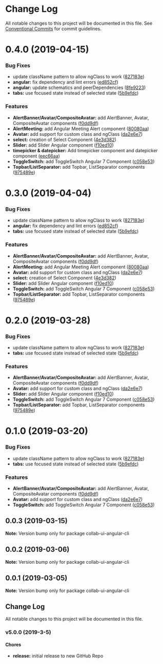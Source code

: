 # Change Log

All notable changes to this project will be documented in this file.
See [Conventional Commits](https://conventionalcommits.org) for commit guidelines.

# 0.4.0 (2019-04-15)


### Bug Fixes

* update className pattern to allow ngClass to work ([827183e](https://github.com/collab-ui/collab-ui/commit/827183e))
* **angular:** fix dependency and lint errors ([ed852cf](https://github.com/collab-ui/collab-ui/commit/ed852cf))
* **angular:** update schematics and peerDependencies ([8fe9223](https://github.com/collab-ui/collab-ui/commit/8fe9223))
* **tabs:** use focused state instead of selected state ([5b9efdc](https://github.com/collab-ui/collab-ui/commit/5b9efdc))


### Features

* **AlertBanner/Avatar/CompositeAvatar:** add AlertBanner, Avatar, CompositeAvatar components ([f0dd9df](https://github.com/collab-ui/collab-ui/commit/f0dd9df))
* **AlertMeeting:** add Angular Meeting Alert component ([80080aa](https://github.com/collab-ui/collab-ui/commit/80080aa))
* **Avatar:** add support for custom class and ngClass ([da2e6e7](https://github.com/collab-ui/collab-ui/commit/da2e6e7))
* **select:** creation of Select Component ([4e3d382](https://github.com/collab-ui/collab-ui/commit/4e3d382))
* **Slider:** add Slider Angular component ([f10ed10](https://github.com/collab-ui/collab-ui/commit/f10ed10))
* **timepicker & datepicker:** Add timepicker component and datepicker component ([eec66aa](https://github.com/collab-ui/collab-ui/commit/eec66aa))
* **ToggleSwitch:** add ToggleSwitch Angular 7 Component ([c058e53](https://github.com/collab-ui/collab-ui/commit/c058e53))
* **Topbar/ListSeparator:** add Topbar, ListSeparator components ([975489e](https://github.com/collab-ui/collab-ui/commit/975489e))





# 0.3.0 (2019-04-04)


### Bug Fixes

* update className pattern to allow ngClass to work ([827183e](https://github.com/collab-ui/collab-ui/commit/827183e))
* **angular:** fix dependency and lint errors ([ed852cf](https://github.com/collab-ui/collab-ui/commit/ed852cf))
* **tabs:** use focused state instead of selected state ([5b9efdc](https://github.com/collab-ui/collab-ui/commit/5b9efdc))


### Features

* **AlertBanner/Avatar/CompositeAvatar:** add AlertBanner, Avatar, CompositeAvatar components ([f0dd9df](https://github.com/collab-ui/collab-ui/commit/f0dd9df))
* **AlertMeeting:** add Angular Meeting Alert component ([80080aa](https://github.com/collab-ui/collab-ui/commit/80080aa))
* **Avatar:** add support for custom class and ngClass ([da2e6e7](https://github.com/collab-ui/collab-ui/commit/da2e6e7))
* **select:** creation of Select Component ([4e3d382](https://github.com/collab-ui/collab-ui/commit/4e3d382))
* **Slider:** add Slider Angular component ([f10ed10](https://github.com/collab-ui/collab-ui/commit/f10ed10))
* **ToggleSwitch:** add ToggleSwitch Angular 7 Component ([c058e53](https://github.com/collab-ui/collab-ui/commit/c058e53))
* **Topbar/ListSeparator:** add Topbar, ListSeparator components ([975489e](https://github.com/collab-ui/collab-ui/commit/975489e))





# 0.2.0 (2019-03-28)


### Bug Fixes

* update className pattern to allow ngClass to work ([827183e](https://github.com/collab-ui/collab-ui/commit/827183e))
* **tabs:** use focused state instead of selected state ([5b9efdc](https://github.com/collab-ui/collab-ui/commit/5b9efdc))


### Features

* **AlertBanner/Avatar/CompositeAvatar:** add AlertBanner, Avatar, CompositeAvatar components ([f0dd9df](https://github.com/collab-ui/collab-ui/commit/f0dd9df))
* **Avatar:** add support for custom class and ngClass ([da2e6e7](https://github.com/collab-ui/collab-ui/commit/da2e6e7))
* **Slider:** add Slider Angular component ([f10ed10](https://github.com/collab-ui/collab-ui/commit/f10ed10))
* **ToggleSwitch:** add ToggleSwitch Angular 7 Component ([c058e53](https://github.com/collab-ui/collab-ui/commit/c058e53))
* **Topbar/ListSeparator:** add Topbar, ListSeparator components ([975489e](https://github.com/collab-ui/collab-ui/commit/975489e))





# 0.1.0 (2019-03-20)


### Bug Fixes

* update className pattern to allow ngClass to work ([827183e](https://github.com/collab-ui/collab-ui/commit/827183e))
* **tabs:** use focused state instead of selected state ([5b9efdc](https://github.com/collab-ui/collab-ui/commit/5b9efdc))


### Features

* **AlertBanner/Avatar/CompositeAvatar:** add AlertBanner, Avatar, CompositeAvatar components ([f0dd9df](https://github.com/collab-ui/collab-ui/commit/f0dd9df))
* **Avatar:** add support for custom class and ngClass ([da2e6e7](https://github.com/collab-ui/collab-ui/commit/da2e6e7))
* **ToggleSwitch:** add ToggleSwitch Angular 7 Component ([c058e53](https://github.com/collab-ui/collab-ui/commit/c058e53))





## 0.0.3 (2019-03-15)

**Note:** Version bump only for package collab-ui-angular-cli





## 0.0.2 (2019-03-06)

**Note:** Version bump only for package collab-ui-angular-cli





## 0.0.1 (2019-03-05)

**Note:** Version bump only for package collab-ui-angular-cli





## Change Log
All notable changes to this project will be documented in this file.

### v5.0.0 (2019-3-5)

#### Chores

* **release:** initial release to new GitHub Repo
